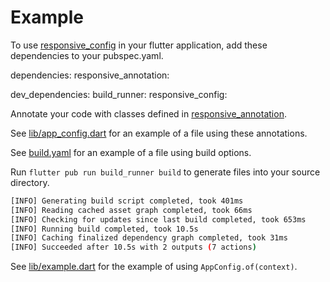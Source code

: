 # Example

To use [responsive_config](https://github.com/marcsanny/responsive-config/tree/main/responsive_config) in your flutter application, add these dependencies to your pubspec.yaml.

dependencies:
  responsive_annotation: <latest>

dev_dependencies:
  build_runner: <latest>
  responsive_config: <latest>

Annotate your code with classes defined in [responsive_annotation]().

See [lib/app_config.dart](https://github.com/marcsanny/responsive-config/blob/main/example/lib/app_config.dart) for an example of a file using these annotations.

See [build.yaml](https://github.com/marcsanny/responsive-config/blob/main/example/build.yaml) for an example of a file using build options.

Run `flutter pub run build_runner build` to generate files into your source directory.

```bash
[INFO] Generating build script completed, took 401ms
[INFO] Reading cached asset graph completed, took 66ms
[INFO] Checking for updates since last build completed, took 653ms
[INFO] Running build completed, took 10.5s
[INFO] Caching finalized dependency graph completed, took 31ms
[INFO] Succeeded after 10.5s with 2 outputs (7 actions)
```

See [lib/example.dart](https://github.com/marcsanny/responsive-config/blob/main/example/lib/main.dart) for the example of using `AppConfig.of(context)`.
